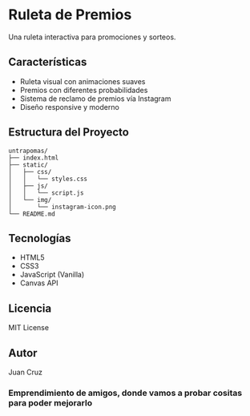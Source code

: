 # Ruleta de Premios

Una ruleta interactiva para promociones y sorteos.

## Características

- Ruleta visual con animaciones suaves
- Premios con diferentes probabilidades
- Sistema de reclamo de premios vía Instagram
- Diseño responsive y moderno

## Estructura del Proyecto

```
untrapomas/
├── index.html
├── static/
│   ├── css/
│   │   └── styles.css
│   ├── js/
│   │   └── script.js
│   └── img/
│       └── instagram-icon.png
└── README.md
```

## Tecnologías

- HTML5
- CSS3
- JavaScript (Vanilla)
- Canvas API

## Licencia

MIT License

## Autor

Juan Cruz

### Emprendimiento de amigos, donde vamos a probar cositas para poder mejorarlo
